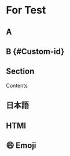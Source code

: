 # For Test

## A

## B {#Custom-id}

## Section

<div id="html-id">

  Contents

</div>

## 日本語

## H<span>T</span>Ml

## 😄 Emoji
